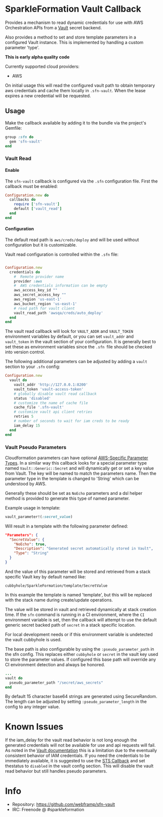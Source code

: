 # SparkleFormation Vault Callback

Provides a mechanism to read dynamic credentials for use with AWS Orchestration
APIs from a [Vault](https://www.vaultproject.io/intro/getting-started/dynamic-secrets.html) secret backend.

Also provides a method to set and store template parameters in a configured
Vault instance. This is implemented by handling a custom parameter 'type'.

**This is early alpha quality code**

Currently supported cloud providers:

* AWS

On initial usage this will read the configured vault path to obtain temporary
aws credentials and cache them locally in `.sfn-vault`. When the lease expires a
new credential will be requested.

## Usage

Make the callback available by adding it to the bundle via the
project's Gemfile:

~~~ruby
group :sfn do
  gem 'sfn-vault'
end
~~~

### Vault Read

#### Enable

The `sfn-vault` callback is configured via the `.sfn`
configuration file. First the callback must be enabled:

~~~ruby
Configuration.new do
  callbacks do
    require ['sfn-vault']
    default ['vault_read']
  end
end
~~~

#### Configuration

The default read path is `aws/creds/deploy` and will be used without
configuration but it is customizable.

Vault read configuration is controlled within the `.sfn` file:

~~~ruby

Configuration.new
  credentials do
    #  Remote provider name
    provider :aws
    #  AWS credentials information can be empty
    aws_access_key_id ""
    aws_secret_access_key ""
    aws_region 'us-east-1'
    aws_bucket_region 'us-east-1'
    # read path for vault client
    vault_read_path 'awsqa/creds/auto_deploy'
  end
end
~~~

The vault read callback will look for `VAULT_ADDR` and `VAULT_TOKEN` environment
variables by default, or you can set `vault_addr` and `vault_token` in the vault
section of your configuration. It is generally best to set these as environment
variables since the `.sfn `file should be checked into version control.

The following additional parameters can be adjusted by adding a `vault` section
to your `.sfn` config:

~~~ruby
Configuration.new
  vault do
    vault_addr 'http://127.0.0.1:8200'
    vault_token 'vault-access-token'
    # globally disable vault read callback
    status 'disabled'
    # customize the name of cache file
    cache_file '.sfn-vault'
    # customize vault api client retries
    retries 5
    # number of seconds to wait for iam creds to be ready
    iam_delay 15
  end
end
~~~

### Vault Pseudo Parameters
Cloudformation parameters can have
optional
[AWS-Specific Parameter Types](http://docs.aws.amazon.com/AWSCloudFormation/latest/UserGuide/parameters-section-structure.html?shortFooter=true#aws-specific-parameter-types).
In a similar way this callback looks for a special parameter type named
`Vault::Generic::Secret` and will dynamically get or set a key value from Vault.
The key will be named to match the parameters name. Then the parameter type in the
template is changed to 'String' which can be understood by AWS.

Generally these should be set as `NoEcho` parameters and a dsl helper method is
provided to generate this type of named parameter.

Example usage in template:
~~~ruby
vault_parameter!(:secret_value)
~~~

Will result in a template with the following parameter defined:
~~~json
"Parameters": {
  "SecretValue": {
    "NoEcho": true,
    "Description": "Generated secret automatically stored in Vault",
    "Type": "String"
  }
}
~~~

And the value of this parameter will be stored and retrieved from a stack
specific Vault key by default named like:

~~~
cubbyhole/SparkleFormation/template/SecretValue
~~~

In this example the template is named 'template', but this will be replaced with
the stack name during create/update operations.

The value will be stored in vault and retrieved dynamically at stack creation
time. If the `sfn` command is running in a CI environment, where the `CI`
environment variable is set, then the callback will attempt to use the default
generic secret backed path of `secret` in a stack specific location.

For local development needs or if this environment variable is undetected the
vault cubbyhole is used.

The base path is also configurable by using the `:pseudo_parameter_path` in the
sfn config. This replaces either `cubbyhole` or `secret` in the vault key used
to store the parameter values. If configured this base path will override any CI
environment detection and always be honored.

~~~ruby
...
vault do
  pseudo_parameter_path "/secret/aws_secrets"
end
~~~

By default 15 character base64 strings are generated using SecureRandom. The
length can be adjusted by setting `:pseudo_parameter_length` in the config to
any integer value.

# Known Issues

If the iam_delay for the vault read behavior is not long enough the generated
credentials will not be available for use and api requests will fail. As noted
in
the
[Vault documentation](https://www.vaultproject.io/docs/secrets/aws/index.html#dynamic-iam-users) this
is a limitation due to the eventually consistent behavior of IAM credentials. If
you need the credentials to be immediately available, it is suggested to use
the
[STS Callback](http://www.sparkleformation.io/docs/sfn/callbacks.html#aws-assume-role) and
set thestatus to `disabled` in the vault config section. This will disable the
vault read behavior but still handles pseudo parameters.

# Info

* Repository: https://github.com/webframp/sfn-vault
* IRC: Freenode @ #sparkleformation
